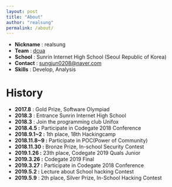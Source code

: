```yaml
---
layout: post
title: "About"
author: "realsung"
permalink: /about/
---
```


- __Nickname__ : realsung
- __Team__ : [dcua](https://ctftime.org/team/762)
- __School__ : Sunrin Internet High School (Seoul Republic of Korea)
- __Contact__ : sungjun0208@naver.com
- __Skills__ : Develop, Analysis

<h1>History</h1>

- __2017.8__  : Gold Prize, Software Olympiad
- __2018.3__ : Entrance Sunrin Internet High School
- __2018.3__ :  Join the programming club Unifox
- **2018.4.5 :** Participate in Codegate 2018 Conference
- **2018.9.1~2 :** 1th place, 18th Hackingcamp
- **2018.11.8~9 :** Participate in POC(Power of Community)
- **2018.11.30 :** Bronze Prize, In-school Security Contest
- **2019.1.26 :** 23th place, Codegate 2019 Quals Junior
- **2019.3.26 :** Codegate 2019 Final 
- **2019.3.27 :** Participate in Codegate 2018 Conference
- **2019.5.2 :** Lecture about School hacking Contest 
- **2019.5.9** : 2th place, Silver Prize, In-School Hacking Contest
